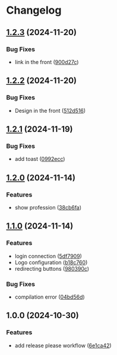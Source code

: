 # Changelog

## [1.2.3](https://github.com/KevinRojas89/Front-Grupo3DevOps/compare/v1.2.2...v1.2.3) (2024-11-20)


### Bug Fixes

* link in the front ([900d27c](https://github.com/KevinRojas89/Front-Grupo3DevOps/commit/900d27c1cf9a618d68c6924a2d6eb4524d87f8dc))

## [1.2.2](https://github.com/KevinRojas89/Front-Grupo3DevOps/compare/v1.2.1...v1.2.2) (2024-11-20)


### Bug Fixes

* Design in the front ([512d516](https://github.com/KevinRojas89/Front-Grupo3DevOps/commit/512d5169f09aae71c8db87cf11cca505870575d0))

## [1.2.1](https://github.com/KevinRojas89/Front-Grupo3DevOps/compare/v1.2.0...v1.2.1) (2024-11-19)


### Bug Fixes

* add toast ([0992ecc](https://github.com/KevinRojas89/Front-Grupo3DevOps/commit/0992ecc0bd256ff45a3d6c4581f73c2436c49416))

## [1.2.0](https://github.com/KevinRojas89/Front-Grupo3DevOps/compare/v1.1.0...v1.2.0) (2024-11-14)


### Features

* show profession ([38cb6fa](https://github.com/KevinRojas89/Front-Grupo3DevOps/commit/38cb6faf901dc7ad1f68b999ec459f37664b49b0))

## [1.1.0](https://github.com/KevinRojas89/Front-Grupo3DevOps/compare/v1.0.0...v1.1.0) (2024-11-14)


### Features

* login connection ([5df7909](https://github.com/KevinRojas89/Front-Grupo3DevOps/commit/5df79097241603d71be5e485d055771d4042f159))
* Logo configuration ([b18c760](https://github.com/KevinRojas89/Front-Grupo3DevOps/commit/b18c760ca936e1f5f6eb831959db1a85ad148d77))
* redirecting buttons ([980390c](https://github.com/KevinRojas89/Front-Grupo3DevOps/commit/980390c47312e74ccab14bacb9802df813f60bc7))


### Bug Fixes

* compilation error ([04bd56d](https://github.com/KevinRojas89/Front-Grupo3DevOps/commit/04bd56d73384faf1665ce18615363cc4a1bab237))

## 1.0.0 (2024-10-30)


### Features

* add release please workflow ([6e1ca42](https://github.com/KevinRojas89/Front-Grupo3DevOps/commit/6e1ca424f68eeee2b7821b293a8e728631ff0b8c))
